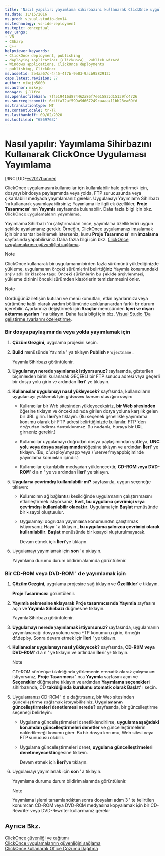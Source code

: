 ```yaml
---
title: 'Nasıl yapılır: yayımlama sihirbazını kullanarak ClickOnce uygulaması yayımlama | Microsoft Docs'
ms.date: 11/15/2016
ms.prod: visual-studio-dev14
ms.technology: vs-ide-deployment
ms.topic: conceptual
dev_langs:
- VB
- CSharp
- C++
helpviewer_keywords:
- ClickOnce deployment, publishing
- deploying applications [ClickOnce], Publish wizard
- Windows applications, ClickOnce deployments
- publishing, ClickOnce
ms.assetid: 2e4aa67c-4445-4f7b-9e03-9acb95829127
caps.latest.revision: 27
author: mikejo5000
ms.author: mikejo
manager: jillfra
ms.openlocfilehash: 7ff519416d874462a86f7e615822d15139fc4726
ms.sourcegitcommit: 6cfffa72af599a9d667249caaaa411bb28ea69fd
ms.translationtype: MT
ms.contentlocale: tr-TR
ms.lasthandoff: 09/02/2020
ms.locfileid: "65697632"
---
```

# <a name="how-to-publish-a-clickonce-application-using-the-publish-wizard"></a>Nasıl yapılır: Yayımlama Sihirbazını Kullanarak ClickOnce Uygulaması Yayımlama
[!INCLUDE[vs2017banner](../includes/vs2017banner.md)]

ClickOnce uygulamasını kullanıcılar için kullanılabilir hale getirmek için, dosyayı bir dosya paylaşımında veya yolda, FTP sunucusunda veya çıkarılabilir medyada yayımlamanız gerekir. Uygulamayı Yayımlama Sihirbazı 'nı kullanarak yayımlayabilirsiniz; Yayımlama ile ilgili ek özellikler, **Proje Tasarımcısı**' nın **Yayımla** sayfasında bulunabilir. Daha fazla bilgi için bkz. [ClickOnce uygulamalarını yayımlama](../deployment/publishing-clickonce-applications.md).  
  
 Yayımlama Sihirbazı 'nı çalıştırmadan önce, yayımlama özelliklerini uygun şekilde ayarlamanız gerekir. Örneğin, ClickOnce uygulamanızı imzalamak için bir anahtar belirlemek isterseniz, bunu **Proje Tasarımcısı**' nın **imzalama** sayfasında yapabilirsiniz. Daha fazla bilgi için bkz. [ClickOnce uygulamalarının güvenliğini sağlama](../deployment/securing-clickonce-applications.md).  
  
> [!NOTE]
> ClickOnce kullanarak bir uygulamanın birden fazla sürümünü yüklediğinizde yükleme, uygulamanın önceki sürümlerini belirttiğiniz Yayımla konumundaki arşiv adlı bir klasöre taşır. Önceki sürümlerin bu şekilde arşivlenmesi, yükleme dizinini önceki sürümden klasörlerin temizlenmesini önler.  
  
> [!NOTE]
> Gördüğünüz iletişim kutuları ve menü komutları, etkin ayarlarınıza veya sürümüne bağlı olarak yardım bölümünde açıklananlardan farklı bir durum içerebilir. Ayarlarınızı değiştirmek için **Araçlar** menüsünden **Içeri ve dışarı aktarma ayarları** ' na tıklayın. Daha fazla bilgi için bkz. [Visual Studio 'Da geliştirme ayarlarını özelleştirme](https://msdn.microsoft.com/22c4debb-4e31-47a8-8f19-16f328d7dcd3).  
  
### <a name="to-publish-to-a-file-share-or-path"></a>Bir dosya paylaşımında veya yolda yayımlamak için  
  
1. **Çözüm Gezgini**, uygulama projesini seçin.  
  
2. **Build** menüsünde Yayımla ' ya tıklayın **Publish** `Projectname` .  
  
    Yayımla Sihirbazı görüntülenir.  
  
3. **Uygulamayı nerede yayınlamak istiyorsunuz?** sayfasında, gösterilen biçimlerden birini kullanarak GEÇERLI bir FTP sunucu adresi veya geçerli bir dosya yolu girin ve ardından **İleri**' ye tıklayın.  
  
4. **Kullanıcılar uygulamayı nasıl yükleyecek?** sayfasında, kullanıcıların uygulamayı yüklemek Için gidecene konum olacağını seçin:  
  
   - Kullanıcılar bir Web sitesinden yükleyeceksiniz, **bir Web sitesinden** öğesine tıklayın ve önceki adımda girilen dosya yoluna karşılık gelen bir URL girin. **İleri**’ye tıklayın. (Bu seçenek genellikle yayımlama konumu olarak bir FTP adresi belirttiğinizde kullanılır. FTP 'den doğrudan indirme desteklenmez. Bu nedenle, buraya bir URL girmeniz gerekir.)  
  
   - Kullanıcılar uygulamayı doğrudan dosya paylaşımından yükleya, **UNC yolu veya dosya paylaşımından**öğesine tıklayın ve ardından **İleri**' ye tıklayın. (Bu, c:\deploy\myapp veya \\ \server\myappbiçiminde yayımlama konumları içindir.)  
  
   - Kullanıcılar çıkarılabilir medyadan yüklenecektir, **CD-ROM veya DVD-ROM**' d a n ' ye ve ardından **İleri**' ye tıklayın.  
  
5. **Uygulama çevrimdışı kullanılabilir mi?** sayfasında, uygun seçeneğe tıklayın:  
  
   - Kullanıcının ağ bağlantısı kesildiğinde uygulamanın çalıştırılmasını etkinleştirmek istiyorsanız, **Evet, bu uygulama çevrimiçi veya çevrimdışı kullanılabilir olacaktır**. Uygulama için **Başlat** menüsünde bir kısayol oluşturulur.  
  
   - Uygulamayı doğrudan yayımlama konumundan çalıştırmak istiyorsanız Hayır ' a tıklayın **, bu uygulama yalnızca çevrimiçi olarak kullanılabilir**. **Başlat** menüsünde bir kısayol oluşturulmayacak.  
  
     Devam etmek için **İleri**'ye tıklayın.  
  
6. Uygulamayı yayımlamak için **son** ' a tıklayın.  
  
    Yayımlama durumu durum bildirim alanında görüntülenir.  
  
### <a name="to-publish-to-a-cd-rom-or-dvd-rom"></a>Bir CD-ROM veya DVD-ROM ' d e yayımlamak için  
  
1. **Çözüm Gezgini**, uygulama projesine sağ tıklayın ve **Özellikler**' e tıklayın.  
  
    **Proje Tasarımcısı** görüntülenir.  
  
2. **Yayımla sekmesine tıklayarak** **Proje tasarımcısında** **Yayımla** sayfasını açın ve **Yayımla Sihirbazı** düğmesine tıklayın.  
  
    Yayımla Sihirbazı görüntülenir.  
  
3. **Uygulamayı nerede yayınlamak istiyorsunuz?** sayfasında, uygulamanın yayımlanacağı dosya yolunu veya FTP konumunu girin, örneğin d:\deploy. Sonra devam etmek için **İleri** ' ye tıklayın.  
  
4. **Kullanıcılar uygulamayı nasıl yükleyecek?** sayfasında, **CD-ROM veya DVD-ROM**' d a n ' ye tıklayın ve ardından **İleri**' ye tıklayın.  
  
   > [!NOTE]
   > CD-ROM sürücüye takıldığında yüklemenin otomatik olarak çalışmasını istiyorsanız, **Proje Tasarımcısı** ' nda **Yayımla** sayfasını açın ve **Seçenekler** düğmesine tıklayın ve ardından **Yayımlama seçenekleri** sihirbazında, CD **takıldığında kurulumu otomatik olarak Başlat**' ı seçin.  
  
5. Uygulamanızı CD-ROM ' d e dağıtırsanız, bir Web sitesinden güncelleştirme sağlamak isteyebilirsiniz. **Uygulamanın güncelleştirmeleri denetlemesi nerede?** sayfasında, bir güncelleştirme seçeneği belirleyin:  
  
   - Uygulama güncelleştirmeleri denetliklendiriirse, **uygulama aşağıdaki konumdan güncelleştirmeleri denetler** ve güncelleştirmelerin nakledileceği konumu girer. Bu bir dosya konumu, Web sitesi veya FTP sunucusu olabilir.  
  
   - Uygulama güncelleştirmeleri denet, **uygulama güncelleştirmeleri denetmeyecektir**öğesine tıklayın.  
  
     Devam etmek için **İleri**'ye tıklayın.  
  
6. Uygulamayı yayımlamak için **son** ' a tıklayın.  
  
    Yayımlama durumu durum bildirim alanında görüntülenir.  
  
   > [!NOTE]
   > Yayımlama işlemi tamamlandıktan sonra dosyaları adım 3 ' te belirtilen konumdan CD-ROM veya DVD-ROM medyasına kopyalamak için bir CD-Rewriter veya DVD-Rewriter kullanmanız gerekir.  
  
## <a name="see-also"></a>Ayrıca Bkz.  
 [ClickOnce güvenliği ve dağıtımı](../deployment/clickonce-security-and-deployment.md)   
 [ClickOnce uygulamalarının güvenliğini sağlama](../deployment/securing-clickonce-applications.md)   
 [ClickOnce Kullanarak Office Çözümü Dağıtma](https://msdn.microsoft.com/library/feb516b3-5e4d-449a-9fd2-347d08d90252)

